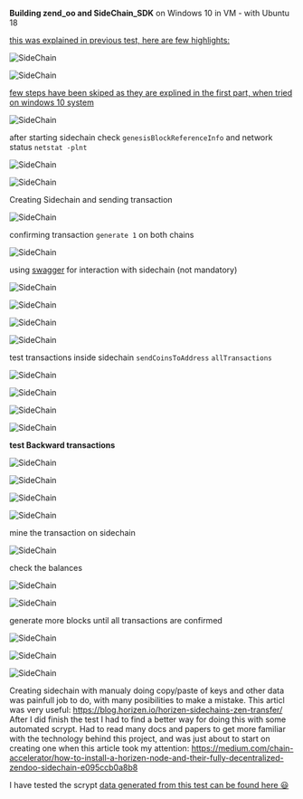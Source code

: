 **Building zend_oo and SideChain_SDK** on Windows 10 in VM - with Ubuntu 18

[this was explained in previous test, here are few highlights:](https://github.com/infinitEnigma/HorizenSideChains_test/blob/main/README.md)

![SideChain](https://github.com/infinitEnigma/HorizenSideChains_test/blob/main/Create%20a%20new%20sidechain%20%23151/Assets/VB-installing-SC.png)

![SideChain](https://github.com/infinitEnigma/HorizenSideChains_test/blob/main/Create%20a%20new%20sidechain%20%23151/Assets/VB-installing-SC0.png)

[few steps have been skiped as they are explined in the first part, when tried on windows 10 system](https://github.com/infinitEnigma/HorizenSideChains_test/blob/main/Create%20a%20new%20sidechain%20%23151/README.md)


![SideChain](https://github.com/infinitEnigma/HorizenSideChains_test/blob/main/Create%20a%20new%20sidechain%20%23151/Assets/VB-installing-SC3.png)

after starting sidechain check `genesisBlockReferenceInfo` and network status `netstat -plnt`

![SideChain](https://github.com/infinitEnigma/HorizenSideChains_test/blob/main/Create%20a%20new%20sidechain%20%23151/Assets/VB-installing-SC4.png)

![SideChain](https://github.com/infinitEnigma/HorizenSideChains_test/blob/main/Create%20a%20new%20sidechain%20%23151/Assets/VB-installing-SC5.png)

Creating Sidechain and sending transaction

![SideChain](https://github.com/infinitEnigma/HorizenSideChains_test/blob/main/Create%20a%20new%20sidechain%20%23151/Assets/VB-installing-SC6.png)

confirming transaction `generate 1` on both chains

![SideChain](https://github.com/infinitEnigma/HorizenSideChains_test/blob/main/Create%20a%20new%20sidechain%20%23151/Assets/VB-installing-SC8.png)

using [swagger](https://swagger.io/) for interaction with sidechain (not mandatory)

![SideChain](https://github.com/infinitEnigma/HorizenSideChains_test/blob/main/Create%20a%20new%20sidechain%20%23151/Assets/VB-installing-SC9.png)

![SideChain](https://github.com/infinitEnigma/HorizenSideChains_test/blob/main/Create%20a%20new%20sidechain%20%23151/Assets/VB-installing-SC10.png)

![SideChain](https://github.com/infinitEnigma/HorizenSideChains_test/blob/main/Create%20a%20new%20sidechain%20%23151/Assets/VB-installing-SC11.png)

![SideChain](https://github.com/infinitEnigma/HorizenSideChains_test/blob/main/Create%20a%20new%20sidechain%20%23151/Assets/VB-installing-SC12.png)

test transactions inside sidechain `sendCoinsToAddress` `allTransactions`

![SideChain](https://github.com/infinitEnigma/HorizenSideChains_test/blob/main/Create%20a%20new%20sidechain%20%23151/Assets/VB-installing-SC13.png)

![SideChain](https://github.com/infinitEnigma/HorizenSideChains_test/blob/main/Create%20a%20new%20sidechain%20%23151/Assets/VB-installing-SC14.png)

![SideChain](https://github.com/infinitEnigma/HorizenSideChains_test/blob/main/Create%20a%20new%20sidechain%20%23151/Assets/VB-installing-SC15.png)

![SideChain](https://github.com/infinitEnigma/HorizenSideChains_test/blob/main/Create%20a%20new%20sidechain%20%23151/Assets/VB-installing-SC17.png)

**test Backward transactions**

![SideChain](https://github.com/infinitEnigma/HorizenSideChains_test/blob/main/Create%20a%20new%20sidechain%20%23151/Assets/VB-installing-SC18.png)

![SideChain](https://github.com/infinitEnigma/HorizenSideChains_test/blob/main/Create%20a%20new%20sidechain%20%23151/Assets/VB-installing-SC19.png)

![SideChain](https://github.com/infinitEnigma/HorizenSideChains_test/blob/main/Create%20a%20new%20sidechain%20%23151/Assets/VB-installing-SC20.png)

![SideChain](https://github.com/infinitEnigma/HorizenSideChains_test/blob/main/Create%20a%20new%20sidechain%20%23151/Assets/VB-installing-SC21.png)

mine the transaction on sidechain

![SideChain](https://github.com/infinitEnigma/HorizenSideChains_test/blob/main/Create%20a%20new%20sidechain%20%23151/Assets/VB-installing-SC22.png)

check the balances

![SideChain](https://github.com/infinitEnigma/HorizenSideChains_test/blob/main/Create%20a%20new%20sidechain%20%23151/Assets/VB-installing-SC23.png)

![SideChain](https://github.com/infinitEnigma/HorizenSideChains_test/blob/main/Create%20a%20new%20sidechain%20%23151/Assets/VB-installing-SC24.png)

generate more blocks until all transactions are confirmed

![SideChain](https://github.com/infinitEnigma/HorizenSideChains_test/blob/main/Create%20a%20new%20sidechain%20%23151/Assets/VB-installing-SC25.png)

![SideChain](https://github.com/infinitEnigma/HorizenSideChains_test/blob/main/Create%20a%20new%20sidechain%20%23151/Assets/VB-installing-SC28.png)

![SideChain](https://github.com/infinitEnigma/HorizenSideChains_test/blob/main/Create%20a%20new%20sidechain%20%23151/Assets/VB-installing-SC29.png)

Creating sidechain with manualy doing copy/paste of keys and other data was painfull job to do, with many posibilities to make a mistake.
This articl was very useful:
https://blog.horizen.io/horizen-sidechains-zen-transfer/
After I did finish the test I had to find a better way for doing this with some automated scrypt. Had to read many docs and papers to get more familiar with the technology behind this project, and was just about to start on creating one when this article took my attention:
https://medium.com/chain-accelerator/how-to-install-a-horizen-node-and-their-fully-decentralized-zendoo-sidechain-e095ccb0a8b8

I have tested the scrypt [data generated from this test can be found here :smiley:](https://github.com/infinitEnigma/HorizenSideChains_test/blob/main/Create%20a%20new%20sidechain%20%23151/generatedData/generatedKeys.txt)

